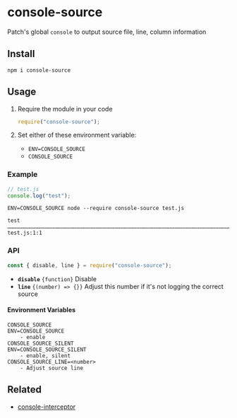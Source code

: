 # console-source

Patch's global `console` to output source file, line, column information

## Install

```
npm i console-source
```

## Usage

1. Require the module in your code

   ```js
   require("console-source");
   ```

2. Set either of these environment variable:

   - `ENV=CONSOLE_SOURCE`
   - `CONSOLE_SOURCE`

### Example

```js
// test.js
console.log("test");
```

```
ENV=CONSOLE_SOURCE node --require console-source test.js
```

```
test ………………………………………………………………………………………………………………………………………………………………………………………………………………………………………………………………………… test.js:1:1
```

### API

```js
const { disable, line } = require("console-source");
```

- **`disable`** `{function}` Disable
- **`line`** `{(number) => {}}` Adjust this number if it's not logging the correct source

#### Environment Variables

```
CONSOLE_SOURCE
ENV=CONSOLE_SOURCE
    - enable
CONSOLE_SOURCE_SILENT
ENV=CONSOLE_SOURCE_SILENT
    - enable, silent
CONSOLE_SOURCE_LINE=<number>
    - Adjust source line
```

## Related

- [console-interceptor](//github.com/laggingreflex/console-interceptor)
